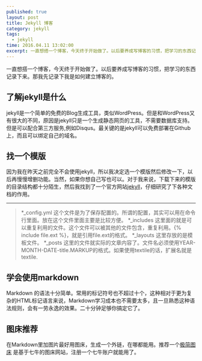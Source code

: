 ```yaml
---
published: true
layout: post
title: Jekyll 博客
category: jekyll
tags: 
  - jekyll
time: 2016.04.11 13:02:00
excerpt: 一直想搭一个博客，今天终于开始做了。以后要养成写博客的习惯，把学习的东西记录下来。那我先记录下我是如何建立博客的。
---
```



一直想搭一个博客，今天终于开始做了。以后要养成写博客的习惯，把学习的东西记录下来。那我先记录下我是如何建立博客的。

<!--more-->

## 了解jekyll是什么
jekyll是一个简单的免费的Blog生成工具，类似WordPress。但是和WordPress又有很大的不同，原因是jekyll只是一个生成静态网页的工具，不需要数据库支持。但是可以配合第三方服务,例如Disqus。最关键的是jekyll可以免费部署在Github上，而且可以绑定自己的域名。

## 找一个模版
因为我在昨天之前完全不会使用jekyll，所以我决定选一个模版然后修改一下，以后再慢慢增删功能。当然，如果你想自己写也可以。对于我来说，下载下来的模版的目录结构都十分陌生，然后我找到了一个官方网站[jekyll](http://jekyll.bootcss.com/)，仔细研究了下各种文档的作用。
***
>*_config.yml
>这个文件是为了保存配置的。所谓的配置，其实可以用在命令行里面。放在这个文件里面主要是比较方便。
>*_includes
>这里面的就是可以重复利用的文件。这个文件可以被其他的文件包含，重复利用。{% include file.ext %}，就是引用file.ext的格式。
>*_layouts
>这里存放的是模板文件。
>*_posts
>这里的文件就实际的文章内容了。文件名必须使用YEAR-MONTH-DATE-title.MARKUP的格式。如果使用textile的话，扩展名就是textile.


## 学会使用markdown

Markdown 的语法十分简单。常用的标记符号也不超过十个，这种相对于更为复杂的HTML标记语言来说，Markdown学习成本也不需要太多，且一旦熟悉这种语法规则，会有一劳永逸的效果。二十分钟足够你搞定它了。



## 图床推荐
在Markdown里加图片最好用图床，生成一个外链，在哪都能用。推荐一个[极简图床](http://yotuku.cn/) 是基于七牛的图床网站，注册一个七牛账户就能用了。


